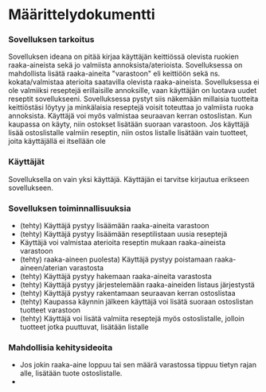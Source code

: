 # Määrittelydokumentti

### Sovelluksen tarkoitus

Sovelluksen ideana on pitää kirjaa käyttäjän keittiössä olevista ruokien raaka-aineista sekä jo valmiista annoksista/aterioista. Sovelluksessa on mahdollista lisätä raaka-aineita "varastoon" eli keittiöön sekä ns. kokata/valmistaa aterioita saatavilla olevista raaka-aineista. Sovelluksessa ei ole valmiiksi reseptejä erillaisille annoksille, vaan käyttäjän on luotava uudet reseptit sovellukseeni. Sovelluksessa pystyt siis näkemään millaisia tuotteita keittiöstäsi löytyy ja minkälaisia reseptejä voisit toteuttaa jo valmiista ruoka annoksista. Käyttäjä voi myös valmistaa seuraavan kerran ostoslistan. Kun kaupassa on käyty, niin ostokset lisätään suoraan varastoon. Jos käyttäjä lisää ostoslistalle valmiin reseptin, niin ostos listalle lisätään vain tuotteet, joita käyttäjällä ei itsellään ole

### Käyttäjät

Sovelluksella on vain yksi käyttäjä. Käyttäjän ei tarvitse kirjautua erikseen sovellukseen.

### Sovelluksen toiminnallisuuksia

* (tehty) Käyttäjä pystyy lisäämään raaka-aineita varastoon
* (tehty) Käyttäjä pystyy lisäämään reseptilistaan uusia reseptejä 
* Käyttäjä voi valmistaa aterioita reseptin mukaan raaka-aineista varastoon
* (tehty) raaka-aineen puolesta) Käyttäjä pystyy poistamaan raaka-aineen/aterian varastosta 
* (tehty) Käyttäjä pystyy hakemaan raaka-aineita varastosta
* (tehty) Käyttäjä pystyy järjestelemään raaka-aineiden listaus järjestystä
* (tehty) Käyttäjä pystyy rakentamaan seuraavan kerran ostoslistaa
* (tehty) Kaupassa käynnin jälkeen käyttäjä voi lisätä suoraan ostoslistan tuotteet varastoon
* (tehty) Käyttäjä voi lisätä valmiita reseptejä myös ostoslistalle, jolloin tuotteet jotka puuttuvat, lisätään listalle

### Mahdollisia kehitysideoita

* Jos jokin raaka-aine loppuu tai sen määrä varastossa tippuu tietyn rajan alle, lisätään tuote ostoslistalle.
* 
